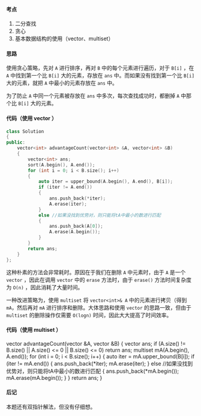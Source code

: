 <!--
 * @Description: 
 * 
 * @Author: Hongyang_Yang
 * @Date: 2021-01-03 20:37:01
 * @LastEditors: Hongyang_Yang
 * @LastEditTime: 2021-01-03 20:53:22
-->
#### 考点
1. 二分查找
2. 贪心
3. 基本数据结构的使用（vector、multiset）
#### 思路
使用贪心策略，先对 `A` 进行排序，再对 `B` 中的每个元素进行遍历，对于 `B[i]` ，在 `A` 中找到第一个比 `B[i]` 大的元素，存放在 `ans` 中。而如果没有找到第一个比 `B[i]` 大的元素，就把 `A` 中最小的元素存放在 `ans` 中。

为了防止 `A` 中同一个元素被存放在 `ans` 中多次，每次查找成功时，都删掉 `A` 中那个比 `B[i]` 大的元素。

#### 代码（使用 vector ）
```cpp []
class Solution
{
public:
    vector<int> advantageCount(vector<int> &A, vector<int> &B)
    {
        vector<int> ans;
        sort(A.begin(), A.end());
        for (int i = 0; i < B.size(); i++)
        {
            auto iter = upper_bound(A.begin(), A.end(), B[i]);
            if (iter != A.end())
            {
                ans.push_back(*iter);
                A.erase(iter);
            }
            else //如果没找到优势对，则只能将tA中最小的数进行匹配
            {
                ans.push_back(A[0]);
                A.erase(A.begin());
            }
        }
        return ans;
    }
};
```

这种朴素的方法会非常耗时。原因在于我们在删除 `A` 中元素时，由于 `A` 是一个 `vector` ，因此在调用 `vector` 中的 `erase` 方法时，由于 `erase()` 方法时间复杂度为 `O(n)` ，因此消耗了大量时间。

一种改进策略为，使用 `multiset` 将 `vector<int>& A` 中的元素进行拷贝（得到 `mA`，然后再对 `mA` 进行排序和删除。大体思路和使用 `vector` 的思路一致，但由于 `multiset` 的删除操作仅需要 `O(logn)` 时间，因此大大提高了时间效率。

#### 代码（使用 multiset ）
vector<int> advantageCount(vector<int> &A, vector<int> &B)
{
    vector<int> ans;
    if (A.size() != B.size() || A.size() <= 0 || B.size() <= 0)
        return ans;
    multiset<int> mA(A.begin(), A.end());
    for (int i = 0; i < B.size(); i++)
    {
        auto iter = mA.upper_bound(B[i]);
        if (iter != mA.end())
        {
            ans.push_back(*iter);
            mA.erase(iter);
        }
        else //如果没找到优势对，则只能将tA中最小的数进行匹配
        {
            ans.push_back(*mA.begin());
            mA.erase(mA.begin());
        }
    }
    return ans;
}


#### 后记
本题还有双指针解法，但没有仔细想。